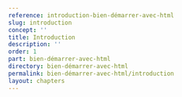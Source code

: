 ```yaml
---
reference: introduction-bien-démarrer-avec-html
slug: introduction
concept: ''
title: Introduction
description: ''
order: 1
part: bien-démarrer-avec-html
directory: bien-démarrer-avec-html
permalink: bien-démarrer-avec-html/introduction
layout: chapters
---
```


